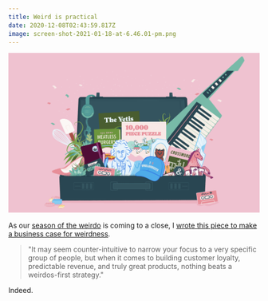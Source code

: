 ```yaml
---
title: Weird is practical
date: 2020-12-08T02:43:59.817Z
image: screen-shot-2021-01-18-at-6.46.01-pm.png
---
```

![A suitcase full of weird things, like a keytar, an "I love spreadsheets" hat, a high heeled shoe, and more.](screen-shot-2021-01-18-at-6.46.01-pm.png)

As our [season of the weirdo](https://find.yourweirdos.com) is coming to a close, I [wrote this piece to make a business case for weirdness](https://find.yourweirdos.com/posts/weird-is-practical).

> "It may seem counter-intuitive to narrow your focus to a very specific group of people, but when it comes to building customer loyalty, predictable revenue, and truly great products, nothing beats a weirdos-first strategy." 

Indeed.